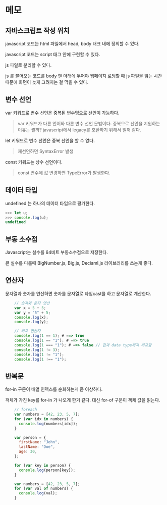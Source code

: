 # 메모

## 자바스크립트 작성 위치

javascript 코드는 html 파일에서 head, body 태크 내에 정의할 수 있다.

javascript 코드는 script 태그 안에 구현할 수 있다.

js 파일로 분리할 수 있다.

js 를 불어오는 코드를 body 맨 아래에 두어야 웹페이지 로딩할 때 js 파일을 읽는 시간 때문에 화면이 늦게 그려지는 걸 막을 수 있다.

## 변수 선언

var 키워드로 변수 선언은 중복된 변수명으로 선언이 가능하다.

> var 키워드가 다른 언어와 다른 변수 선언 문법이다. 중복으로 선언을 지원하는 이유는 뭘까? javascript에서 legacy를 호환하기 위해서 일꺼 같다.

let 키워드로 변수 선언은 중복 선언을 할 수 없다.

> 재선언하면 SyntaxError 발생


const 키워드는 상수 선언이다.

> const 변수에 값 변경하면 TypeError가 발생한다.

## 데이터 타입

undefined 는 하나의 데이터 타입으로 평가한다.

```javascript
>>> let u;
>>> console.log(u);
undefined
```

## 부동 소수점

Javascript는 실수를 64비트 부동소수점으로 저장한다.

큰 실수를 다룰때 BigNumber.js, Big.js, Deciaml.js 라이브러리를 쓰는게 좋다.

## 연산자

문자열과 숫자를 연산하면 숫자를 문자열로 타입cast를 하고 문자열로 계산한다.

```javascript
    // 숫자와 문자 연산
    var x = 5 + 5;
    var y = "5" + 5;
    console.log(x);
    console.log(y);
```

```javascript
    // 비교 연산자
    console.log(1 == 1); # ==> true
    console.log(1 == "1"); # ==> true
    console.log(1 === "1"); # ==> false // 값과 data type까지 비교함
    console.log(1 != 3);
    console.log(1 != "1");
    console.log(1 !== "1");
```

## 반복문

for-in 구문이 배열 인덱스를 순회하는게 좀 이상하다.

객체가 가진 key를 for-in 가 나오게 한거 같다. 대신 for-of 구문이 객체 값을 읽는다.

```javascript
    // foreach
    var numbers = [42, 23, 5, 7];
    for (var idx in numbers) {
      console.log(numbers[idx]);
    }

    var person = {
      firstName: "John",
      lastName: "Doe",
      age: 30,
    };

    for (var key in person) {
      console.log(person[key]);
    }

    var numbers = [42, 23, 5, 7];
    for (var val of numbers) {
      console.log(val);
    }

```
